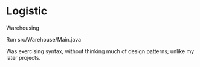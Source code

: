 # Logistic
Warehousing

Run src/Warehouse/Main.java

Was exercising syntax, without thinking much of design patterns; unlike my later projects.
